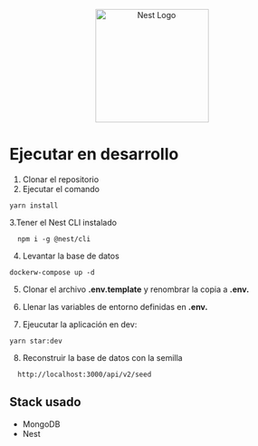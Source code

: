 <p align="center">
  <a href="http://nestjs.com/" target="blank"><img src="https://nestjs.com/img/logo-small.svg" width="200" alt="Nest Logo" /></a>
</p>

# Ejecutar en desarrollo

1. Clonar el repositorio
2. Ejecutar el comando

```
yarn install
```

3.Tener el Nest CLI instalado

```
  npm i -g @nest/cli
```

4. Levantar la base de datos

```
dockerw-compose up -d
```

5. Clonar el archivo **.env.template** y renombrar la copia a **.env.**

6. Llenar las variables de entorno definidas en **.env.**

7. Ejeucutar la aplicación en dev:

```
yarn star:dev
```

8. Reconstruir la base de datos con la semilla

```
  http://localhost:3000/api/v2/seed
```

## Stack usado

- MongoDB
- Nest

